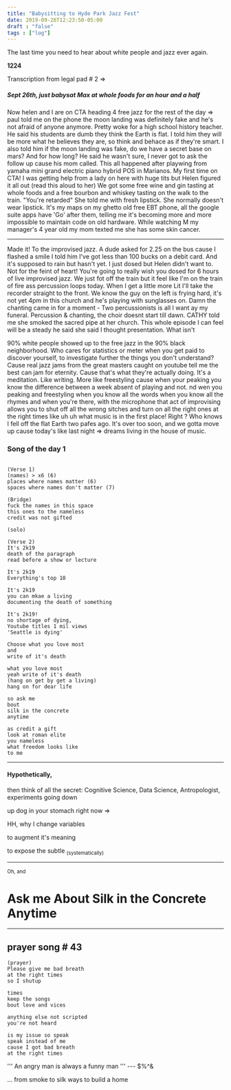 ```yaml
---
title: "Babysitting to Hyde Park Jazz Fest"
date: 2019-09-26T12:23:50-05:00
draft : "false"
tags : ["log"]
---
```


The last time you need to hear about white people and jazz ever again.   

<!--more-->

**1224**

Transcription from legal pad # 2 =>

##### Sept 26th, just babysat Max at whole foods for an hour and a half

Now helen and I are on CTA heading 4 free jazz for the rest of the day => paul told me on the phone the moon landing was definitely fake and he's not afraid of anyone anymore. Pretty woke for a high school history teacher. He said his students are dumb they think the Earth is flat. I told him they will be more what he believes they are, so think and behace as if they're smart. I also told him if the moon landing was fake, do we have a secret base on mars? And for how long? He said he wasn't sure, I never got to ask the follow up cause his mom called. This all happened after playwing from yamaha mini grand electric piano hybrid POS in Marianos. My first time on CTA! I was getting help from a lady on here with huge tits but Helen figured it all out (read this aloud to her) We got some free wine and gin tasting at whole foods and a free bourbon and whiskey tasting on the walk to the train. "You're retarded" She told me with fresh lipstick. She normally doesn't wear lipstick. It's my maps on my ghetto old free EBT phone, all the google suite apps have 'Go' after them, telling me it's becoming more and more impossible to maintain code on old hardware. While watching M my manager's 4 year old my mom texted me she has some skin cancer.

___

Made it! To the improvised jazz. A dude asked for 2.25 on the bus cause I flashed a smile I told him I've got less than 100 bucks on a debit card. And it's supposed to rain but hasn't yet. I just dosed but Helen didn't want to. Not for the feint of heart! You're going to really wish you dosed for 6 hours of live improvised jazz. We just fot off the train but it feel like I'm on the train of fire ass percussion loops today. When I get a little more Lit I'll take the recorder straight to the front. We know the guy on the left is frying hard, it's not yet 4pm in this church and he's playing with sunglasses on. Damn the chanting came in for a moment - Two percussionists is all I want ay my funeral. Percussion & chanting, the choir doesnt start till dawn. CATHY told me she smoked the sacred pipe at her church. This whole episode I can feel will be a steady he said she said I thought presentation. What isn't

90% white people showed up to the free jazz in the 90% black neighborhood. Who cares for statistics or meter when you get paid to discover yourself,  to investigate further the things you don't understand? Cause real jazz jams from the great masters caught on youtube tell me the best can jam for eternity. Cause that's what they're actually doing. It's a meditation. Like writing. More like freestyling cause when your peaking you know the difference between a week absent of playing and not. nd wen you peaking and freestyling when you know all the words when you know all the rhymes and when you're there, with the microphone that act of improvising allows you to shut off all the wrong sitches and turn on all the right ones at the right times like uh uh what music is in the first place! Right ? Who knows I fell off the flat Earth two pafes ago. It's over too soon, and we gotta move up cause today's like last night => dreams living in the house of music.

### Song of the day 1


```

(Verse 1)
(names) > x6 (6)
places where names matter (6)
spaces where names don't matter (7)

(Bridge)
fuck the names in this space
this ones to the nameless
credit was not gifted

(solo)

(Verse 2)
It's 2k19
death of the paragraph
read before a show or lecture

It's 2k19
Everything's top 10

It's 2k19
you can mkae a living
documenting the death of something

It's 2k19!
no shortage of dying,
Youtube titles 1 mil views
'Seattle is dying'

Choose what you love most
and
write of it's death

what you love most
yeah write of it's death
(hang on get by get a living)
hang on for dear life  

so ask me
bout
silk in the concrete
anytime

as credit a gift
look at roman elite
you nameless
what freedom looks like
to me

```

___

#### Hypothetically,

then think of all the secret: Cognitive Science, Data Science, Antropologist, experiments going down

up dog in your stomach right now =>

HH, why I change variables

to augment it's meaning

to expose the subtle <sub>(systematically)</sub>

___

<sub> Oh, and </sub>

# Ask me About Silk in the Concrete Anytime

___

## prayer song # 43

```
(prayer)
Please give me bad breath
at the right times
so I shutup

times
keep the songs
bout love and vices

anything else not scripted
you're not heard

is my issue so speak
speak instead of me
cause I got bad breath
at the right times
```

''' An angry man is always a funny man ''' --- $%^&

... from smoke to silk ways to build a home
